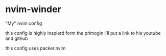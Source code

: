 # nvim-winder
"My" nvim config


this config is highly inspierd form the primogin i'll put a link to his youtube and github





this config uses packer.nvim 
